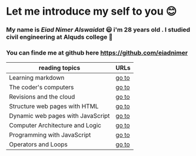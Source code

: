 # Let me introduce my self to you :blush:
### My name is ***Eiad Nimer Alswaidat*** :smiley: i'm 28 years old . I studied civil engineering at Alquds college :school:
### You can finde me at github here https://github.com/eiadnimer

| reading topics | URLs |
|---|---|
| Learning markdown  | [go to](https://eiadnimer.github.io/reading-note/reading_1) |
| The coder's computers |  [go to](https://eiadnimer.github.io/reading-note/reading_2) |
| Revisions and the cloud  |  [go to](https://eiadnimer.github.io/reading-note/reading_3) |
| Structure web pages with HTML  |  [go to](https://eiadnimer.github.io/reading-note/reading_4) |
| Dynamic web pages with JavaScript  |  [go to](https://eiadnimer.github.io/reading-note/reading_6a) |
| Computer Architecture and Logic  |  [go to](https://eiadnimer.github.io/reading-note/reading_6b) |
| Programming with JavaScript  |  [go to](https://eiadnimer.github.io/reading-note/reading_7) |
| Operators and Loops  |  [go to](https://eiadnimer.github.io/reading-note/reading_8) |